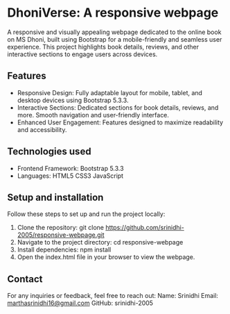 # DhoniVerse: A responsive webpage

A responsive and visually appealing webpage dedicated to the online book on MS Dhoni, built using Bootstrap for a mobile-friendly and seamless user experience. This project highlights book details, reviews, and other interactive sections to engage users across devices.

## Features

- Responsive Design: Fully adaptable layout for mobile, tablet, and desktop devices using Bootstrap 5.3.3.
- Interactive Sections:
    Dedicated sections for book details, reviews, and more.
    Smooth navigation and user-friendly interface.
- Enhanced User Engagement: Features designed to maximize readability and accessibility.

## Technologies used

- Frontend Framework: Bootstrap 5.3.3
- Languages:
    HTML5
    CSS3
    JavaScript

## Setup and installation

Follow these steps to set up and run the project locally:

1. Clone the repository:
    git clone https://github.com/srinidhi-2005/responsive-webpage.git
2. Navigate to the project directory:
    cd responsive-webpage
3. Install dependencies:
    npm install
4. Open the index.html file in your browser to view the webpage.

## Contact

For any inquiries or feedback, feel free to reach out:
Name: Srinidhi
Email: marthasrinidhi16@gmail.com
GitHub: srinidhi-2005
